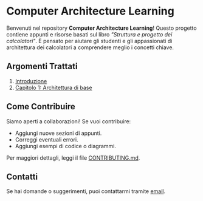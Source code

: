 # Computer Architecture Learning

Benvenuti nel repository **Computer Architecture Learning**! Questo progetto contiene appunti e risorse basati sul libro _"Struttura e progetto dei calcolatori"_. È pensato per aiutare gli studenti e gli appassionati di architettura dei calcolatori a comprendere meglio i concetti chiave.

## Argomenti Trattati
1. [Introduzione](introduzione.md)
2. [Capitolo 1: Architettura di base](./Capitolo1/appunti.md)

## Come Contribuire
Siamo aperti a collaborazioni! Se vuoi contribuire:
- Aggiungi nuove sezioni di appunti.
- Correggi eventuali errori.
- Aggiungi esempi di codice o diagrammi.

Per maggiori dettagli, leggi il file [CONTRIBUTING.md](./CONTRIBUTING.md).

## Contatti
Se hai domande o suggerimenti, puoi contattarmi tramite [email](mondellomarco03@gmail.com).

